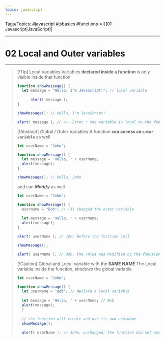 ```yaml
---
topic: javascript
---
```

Tags/Topics: #javascript #jsbasics #functions 
∗:[[01 Javascript|JavaScript]] 

---
# 02 Local and Outer variables

--- 
>[!Tip] Local Variables
>Variables __declared inside a function__ is only visible inside that function
>```javascript
>function showMessage() {
>	let message = "Hello, I'm JavaScript!"; // local variable
>	
>		alert( message );
>}
>
>showMessage(): // Hello, I'm JavaScript!
>
>alert( message ); // <-- Error ! the variable is local to the function
>```


>[!Abstract] Global / Outer Variables
>A function __can access an `outer variable`__ as well
>```javascript
>let userName = 'John';
>
>function showMessage() {
>	let message = 'Hello, ' + userName;
>	alert(message);
>}
>
>showMessage(); // Hello, John
>```
>and can ___Modify___ as well
>```javascript
>let userName = 'John';
>
>function showMessage() {
>	userName = "Bob"; // (1) changed the outer variable
>	
>	let message = 'Hello, ' + userName;
>	alert(message);
>}
>
>alert( userName ); // John before the function call
>
>showMessage();
>
>alert( userName ); // Bob, the value was modified by the function
>```

>[!Caution] Global and Local variable with the __SAME NAME__
>The Local variable inside the function, _shadows_ the global variable
>```javascript
>let userName = 'John';
>
>function showMessage() {
>	let userName = "Bob"; // declare a local variable
>	
>	let message = 'Hello, ' + userName; // Bob
>	alert(message);
>	}
>	
>	// the function will create and use its own userName
>	showMessage();
>	
>	alert( userName ); // John, unchanged, the function did not access the outer variable
>```




